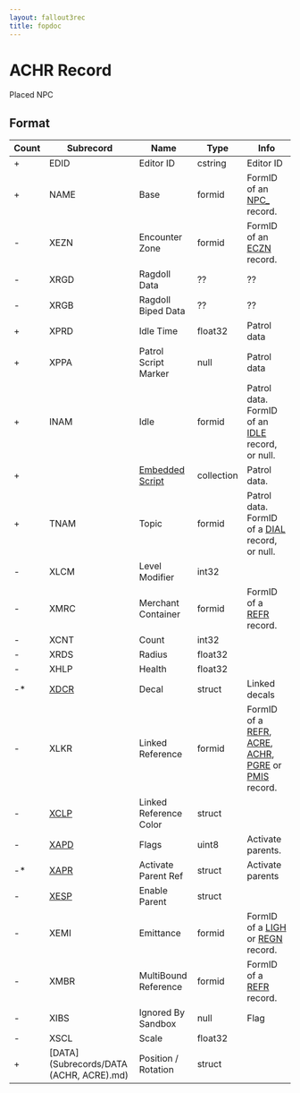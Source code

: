```yaml
---
layout: fallout3rec
title: fopdoc
---
```

ACHR Record
===========

Placed NPC

## Format

Count | Subrecord | Name | Type | Info
------|-------|------|------|-----
+ | EDID | Editor ID | cstring | Editor ID
+ | NAME | Base | formid | FormID of an [NPC_](NPC_.md) record.
- | XEZN | Encounter Zone | formid | FormID of an [ECZN](ECZN.md) record.
- | XRGD | Ragdoll Data | ?? | ??
- | XRGB | Ragdoll Biped Data | ?? | ??
+ | XPRD | Idle Time | float32 | Patrol data
+ | XPPA | Patrol Script Marker | null | Patrol data
+ | INAM | Idle | formid | Patrol data. FormID of an [IDLE](IDLE.md) record, or null.
+ | | [Embedded Script](Subrecords/Script.md) | collection | Patrol data.
+ | TNAM | Topic | formid | Patrol data. FormID of a [DIAL](DIAL.md) record, or null.
- | XLCM | Level Modifier | int32 |
- | XMRC | Merchant Container | formid | FormID of a [REFR](REFR.md) record.
- | XCNT | Count | int32 |
- | XRDS | Radius | float32 |
- | XHLP | Health | float32 |
-* | [XDCR](Subrecords/XDCR.md) | Decal | struct | Linked decals
- | XLKR | Linked Reference | formid | FormID of a [REFR](REFR.md), [ACRE](ACRE.md), [ACHR](ACHR.md), [PGRE](PGRE.md) or [PMIS](PMIS.md) record.
- | [XCLP](Subrecords/XCLP.md) | Linked Reference Color | struct |
- | [XAPD](Subrecords/XAPD.md) | Flags | uint8 | Activate parents.
-* | [XAPR](Subrecords/XAPR.md) | Activate Parent Ref | struct | Activate parents
- | [XESP](Subrecords/XESP.md) | Enable Parent | struct |
- | XEMI | Emittance | formid | FormID of a [LIGH](LIGH.md) or [REGN](REGN.md) record.
- | XMBR | MultiBound Reference | formid | FormID of a [REFR](REFR.md) record.
- | XIBS | Ignored By Sandbox | null | Flag
- | XSCL | Scale | float32 |
+ | [DATA](Subrecords/DATA (ACHR, ACRE).md) | Position / Rotation | struct |
